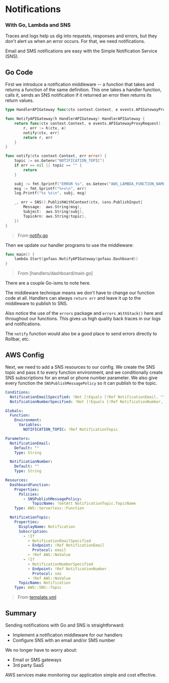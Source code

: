 # Notifications
### With Go, Lambda and SNS

Traces and logs help us dig into requests, responses and errors, but they don't alert us when an error occurs. For that, we need notifications.

Email and SMS notifications are easy with the Simple Notification Service (SNS).

## Go Code

First we introduce a notification middleware -- a function that takes and returns a function of the same definition. This one takes a handler function, calls it, sends an SNS notification if it returned an error then returns its return values.

```go
type HandlerAPIGateway func(ctx context.Context, e events.APIGatewayProxyRequest) (events.APIGatewayProxyResponse, error)

func NotifyAPIGateway(h HandlerAPIGateway) HandlerAPIGateway {
	return func(ctx context.Context, e events.APIGatewayProxyRequest) (events.APIGatewayProxyResponse, error) {
		r, err := h(ctx, e)
		notify(ctx, err)
		return r, err
	}
}

func notify(ctx context.Context, err error) {
	topic := os.Getenv("NOTIFICATION_TOPIC")
	if err == nil || topic == "" {
		return
	}

	subj := fmt.Sprintf("ERROR %s", os.Getenv("AWS_LAMBDA_FUNCTION_NAME"))
	msg := fmt.Sprintf("%+v\n", err)
	log.Printf("%s %s\n", subj, msg)

	_, err = SNS().PublishWithContext(ctx, &sns.PublishInput{
		Message:  aws.String(msg),
		Subject:  aws.String(subj),
		TopicArn: aws.String(topic),
	})
}
```
> From [notify.go](notify.go)

Then we update our handler programs to use the middleware:

```go
func main() {
	lambda.Start(gofaas.NotifyAPIGateway(gofaas.Dashboard))
}
```
> From [handlers/dashboard/main.go]

There are a couple Go-isms to note here.

The middleware technique means we don't have to change our function code at all. Handlers can always `return err` and leave it up to the middleware to publish to SNS.

Also notice the use of the `errors` package and `errors.WithStack()` here and throughout our functions. This gives us high quality back traces in our logs and notifications.

The `notify` function would also be a good place to send errors directly to Rollbar, etc.

## AWS Config

Next, we need to add a SNS resources to our config. We create the SNS topic and pass it to every function environment, and we conditionally create SNS subscriptions for an email or phone number parameter. We also give every function the `SNSPublishMessagePolicy` so it can publish to the topic.

```yaml
Conditions:
  NotificationEmailSpecified: !Not [!Equals [!Ref NotificationEmail, ""]]
  NotificationNumberSpecified: !Not [!Equals [!Ref NotificationNumber, ""]]

Globals:
  Function:
    Environment:
      Variables:
        NOTIFICATION_TOPIC: !Ref NotificationTopic

Parameters:
  NotificationEmail:
    Default: ""
    Type: String

  NotificationNumber:
    Default: ""
    Type: String

Resources:
  DashboardFunction:
    Properties:
      Policies:
        - SNSPublishMessagePolicy:
            TopicName: !GetAtt NotificationTopic.TopicName
    Type: AWS::Serverless::Function

  NotificationTopic:
    Properties:
      DisplayName: Notification
      Subscription:
        - !If
          - NotificationEmailSpecified
          - Endpoint: !Ref NotificationEmail
            Protocol: email
          - !Ref AWS::NoValue
        - !If
          - NotificationNumberSpecified
          - Endpoint: !Ref NotificationNumber
            Protocol: sms
          - !Ref AWS::NoValue
      TopicName: Notification
    Type: AWS::SNS::Topic
```
> From [template.yml](template.yml)

## Summary

Sending notifications with Go and SNS is straightforward:

- Implement a notification middleware for our handlers
- Configure SNS with an email and/or SMS number

We no longer have to worry about:

- Email or SMS gateways
- 3rd party SaaS

AWS services make monitoring our application simple and cost effective.
